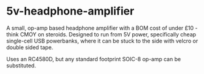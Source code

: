 # 5v-headphone-amplifier

A small, op-amp based headphone amplifier with a BOM cost of under £10 - think CMOY on steroids. Designed to run from 5V power, specifically cheap single-cell USB powerbanks, where it can be stuck to the side with velcro or double sided tape.

Uses an RC4580D, but any standard footprint SOIC-8 op-amp can be substituted.
